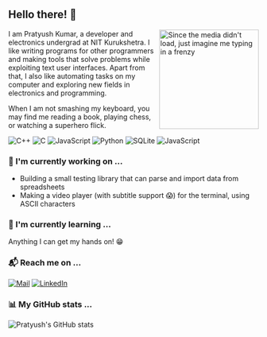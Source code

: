 ## Hello there! 👋
<img align="right" src="https://media.giphy.com/media/ZchkBcB4zKiuG4Y22I/giphy.gif" width="200px" alt="Since the media didn't load, just imagine me typing in a frenzy">
I am Pratyush Kumar, a developer and electronics undergrad at NIT Kurukshetra. I like writing programs for other programmers and making tools that solve problems while exploiting text user interfaces. Apart from that, I also like automating tasks on my computer and exploring new fields in electronics and programming.

When I am not smashing my keyboard, you may find me reading a book, playing chess, or watching a superhero flick.

<p>
  <img alt="C++" src="https://img.shields.io/badge/c++-%2300599C.svg?&style=for-the-badge&logo=c%2B%2B&ogoColor=white"/>
  <img alt="C" src="https://img.shields.io/badge/c-%2300599C.svg?&style=for-the-badge&logo=c&logoColor=white"/>
  <img alt="JavaScript" src="https://img.shields.io/badge/java-red.svg?&style=for-the-badge&logo=java&logoColor=white"/>
  <img alt="Python" src="https://img.shields.io/badge/python-yellow.svg?&style=for-the-badge&logo=python&logoColor=white"/>
  <img alt="SQLite" src="https://img.shields.io/badge/sqlite-blue.svg?&style=for-the-badge&logo=sqlite&logoColor=white"/>
  <img alt="JavaScript" src="https://img.shields.io/badge/javascript-black.svg?&style=for-the-badge&logo=javascript&logoColor=yellow"/>
</p>

### 🔭 I'm currently working on ...
- Building a small testing library that can parse and import data from spreadsheets
- Making a video player (with subtitle support 😱) for the terminal, using ASCII characters

### 🌱 I'm currently learning ...
Anything I can get my hands on! 😁

### 📬 Reach me on ...
<a href="mailto:pratyushkumartheking@gmail.com"><img alt="Mail" src="https://img.shields.io/badge/Gmail-red?style=for-the-badge&logo=gmail&logoColor=white"></a>
<a href="https://www.linkedin.com/in/pratyush-kumar-alpha01/"><img alt="LinkedIn" src="https://img.shields.io/badge/LinkedIn-blue?style=for-the-badge&logo=linkedin&logoColor=white"></a>

### 📊 My GitHub stats ...
![Pratyush's GitHub stats](https://github-readme-stats.vercel.app/api?username=pk-cod3ch3mist&show_icons=true)
